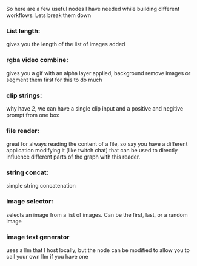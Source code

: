 So here are a few useful nodes I have needed while building different workflows.
Lets break them down

### List length:
gives you the length of the list of images added

### rgba video combine:
gives you a gif with an alpha layer applied, background remove images or segment them first for this to do much

### clip strings:
why have 2, we can have a single clip input and a positive and negitive prompt from one box

### file reader:
great for always reading the content of a file, so say you have a different application modifying it (like twitch chat) that can be used to directly influence different parts of the graph with this reader.

### string concat:
simple string concatenation

### image selector:
selects an image from a list of images. Can be the first, last, or a random image

### image text generator
uses a llm that I host locally, but the node can be modified to allow you to call your own llm if you have one
